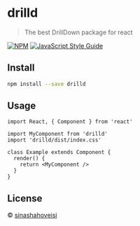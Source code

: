 # drilld

> The best DrillDown package for react

[![NPM](https://img.shields.io/npm/v/drilld.svg)](https://www.npmjs.com/package/drilld) [![JavaScript Style Guide](https://img.shields.io/badge/code_style-standard-brightgreen.svg)](https://standardjs.com)

## Install

```bash
npm install --save drilld
```

## Usage

```tsx
import React, { Component } from 'react'

import MyComponent from 'drilld'
import 'drilld/dist/index.css'

class Example extends Component {
  render() {
    return <MyComponent />
  }
}
```

## License

 © [sinashahoveisi](https://github.com/sinashahoveisi)
